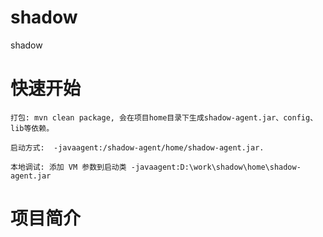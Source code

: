# shadow

shadow

# 快速开始
    
    打包: mvn clean package, 会在项目home目录下生成shadow-agent.jar、config、lib等依赖。

    启动方式:  -javaagent:/shadow-agent/home/shadow-agent.jar.
    
    本地调试: 添加 VM 参数到启动类 -javaagent:D:\work\shadow\home\shadow-agent.jar

# 项目简介

    







